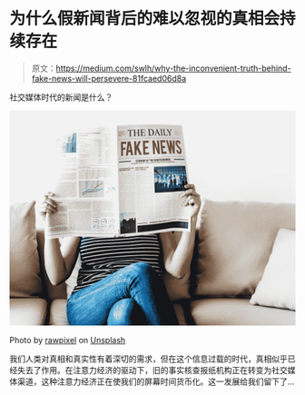 # 为什么假新闻背后的难以忽视的真相会持续存在

> 原文：<https://medium.com/swlh/why-the-inconvenient-truth-behind-fake-news-will-persevere-81fcaed06d8a>

社交媒体时代的新闻是什么？

![](img/78f377585ddf0ac8328170b6ae7a6738.png)

Photo by [rawpixel](https://unsplash.com/@rawpixel?utm_source=medium&utm_medium=referral) on [Unsplash](https://unsplash.com?utm_source=medium&utm_medium=referral)

我们人类对真相和真实性有着深切的需求，但在这个信息过载的时代，真相似乎已经失去了作用。在注意力经济的驱动下，旧的事实核查报纸机构正在转变为社交媒体渠道，这种注意力经济正在使我们的屏幕时间货币化。这一发展给我们留下了…